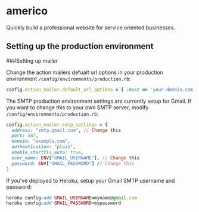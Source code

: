 # americo

Quickly build a professional website for service oriented businesses.

## Setting up the production environment

###Setting up mailer

Change the action mailers defualt url options in your production environment `/config/environments/production.rb`:
```ruby
config.action_mailer.default_url_options = { :host => 'your-domain.com' }
```

The SMTP production environment settings are currently setup for Gmail. If you want to change this to your own SMTP server, modify `/config/environments/production.rb`:
```ruby
config.action_mailer.smtp_settings = {
  address: "smtp.gmail.com", // Change this
  port: 587,
  domain: "example.com",
  authentication: "plain",
  enable_starttls_auto: true,
  user_name: ENV["GMAIL_USERNAME"], // Change this
  password: ENV["GMAIL_PASSWORD"] // Change this
}
```


If you've deployed to Heroku, setup your Gmail SMTP username and password:
```ruby
heroku config:add GMAIL_USERNAME=myname@gmail.com
heroku config:add GMAIL_PASSWORD=mypassword 
```
